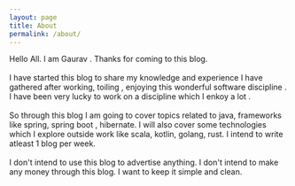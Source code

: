 ```yaml
---
layout: page
title: About
permalink: /about/
---
```


Hello All. I am Gaurav . Thanks for coming to this blog. 
<br>
<br>
I have started this blog to share my knowledge and experience I have gathered after working, toiling
, enjoying this wonderful software discipline . I have been very lucky to work on a discipline which I enkoy a lot . 
<br><br>
So through this blog I am going to cover topics related to java, frameworks like spring, spring boot , hibernate. I will also cover some technologies which I explore outside work like scala, kotlin, golang, rust.
I intend to write atleast 1 blog per week. 
<br><br>
I don't intend to use this blog to advertise anything. I don't intend to make any money through this blog. I want to keep it simple and clean.